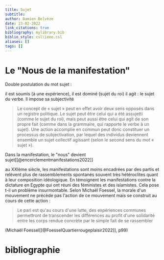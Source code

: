 ```yaml
---
title: Sujet
subtitle:
author: Damien Belvèze
date: 23-02-2022
link_citations: true
bibliography: mylibrary.bib
biblio_style: csl\ieee.csl
aliases: []
tags: []
---
```


# Le "Nous de la manifestation"

Double postulation du mot sujet : 

il est soumis (à une expérience), il est dominé (sujet du roi)
il agit : le sujet du verbe. Il impose sa subjectivité

>Le concept de « sujet » peut en effet avoir deux sens opposés dans un registre politique. Le sujet peut être celui qui a été assujetti (comme le sujet du roi), mais peut aussi être celui qui agit de son propre fait (comme dans la grammaire, qui rapporte le verbe à un sujet). Une action accomplie en commun peut donc constituer un processus de subjectivation, par lequel des individus deviennent ensemble un sujet collectif agissant (selon le second sens du mot « sujet »).

Dans la manifestation, le "nous" devient sujet[[@encerclementmanifestations2022]]

au XXIème siècle, les manifestations sont moins encadrées par des partis et relèvent plus de rassemblements spontanés souvent très hétéroclites quant à leur composition idéologique. 
En témoignent les manifestations contre la dictature en Egypte qui ont réuni des féministes et des islamistes. Cela pose t-il un problème insurmontable. Selon Michaël Foessel, la morale d'un mouvement ne précède pas l'action de ce mouvement mais se construit au cours de cette action : 

> Le pari est qu'au cours d'une lutte, des expériences communes permettront de transcender les différences au profit d'une solidarité entre les corps rendue concrète par le simple fait de se rassembler

(Michaël Foessel[[@FoesselQuartierrougeplaisir2022]], p99)





# bibliographie

